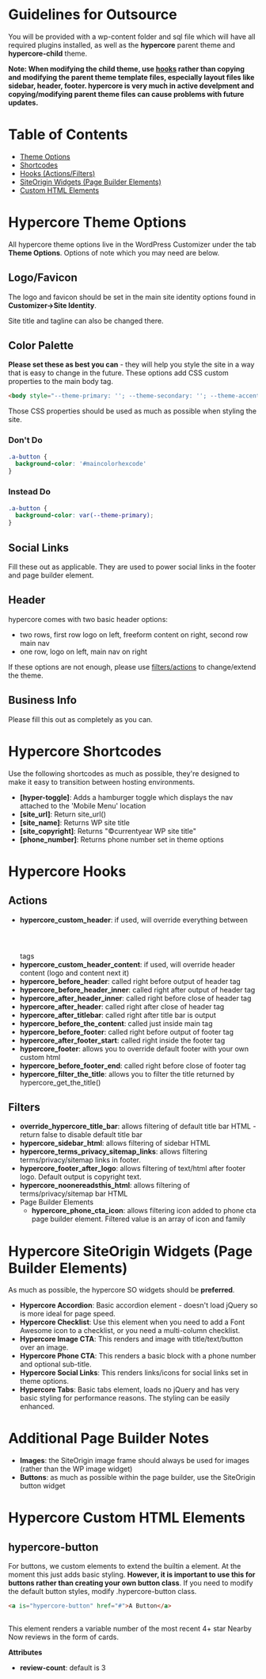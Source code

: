 # Guidelines for Outsource

You will be provided with a wp-content folder and sql file which will have all required plugins installed, as well as the **hypercore** parent theme and **hypercore-child** theme.

**Note: When modifying the child theme, use [hooks](#hypercore-hooks) rather than copying and modifying the parent theme template files, especially layout files like sidebar, header, footer. hypercore is very much in active develpment and copying/modifying parent theme files can cause problems with future updates.**

# Table of Contents

* [Theme Options](#hypercore-theme-options)
* [Shortcodes](#hypercore-shortcodes)
* [Hooks (Actions/Filters)](#hypercore-hooks)
* [SiteOrigin Widgets (Page Builder Elements)](#hypercore-siteorigin-widgets-page-builder-elements)
* [Custom HTML Elements](#hypercore-custom-html-elements)

# Hypercore Theme Options

All hypercore theme options live in the WordPress Customizer under the tab **Theme Options**. Options of note which you may need are below.

## Logo/Favicon

The logo and favicon should be set in the main site identity options found in **Customizer->Site Identity**.

Site title and tagline can also be changed there.

## Color Palette

**Please set these as best you can** - they will help you style the site in a way that is easy to change in the future. These options add CSS custom properties to the main body tag.

```html
<body style="--theme-primary: ''; --theme-secondary: ''; --theme-accent: ''; --theme-accent-action: '';"></body>
```

Those CSS properties should be used as much as possible when styling the site.

### Don't Do

```css
.a-button {
  background-color: '#maincolorhexcode'
}
```

### Instead Do

```css
.a-button {
  background-color: var(--theme-primary);
}
```

## Social Links

Fill these out as applicable. They are used to power social links in the footer and page builder element.

## Header

hypercore comes with two basic header options:

* two rows, first row logo on left, freeform content on right, second row main nav
* one row, logo on left, main nav on right

If these options are not enough, please use [filters/actions](#hypercore-hooks) to change/extend the theme.

## Business Info

Please fill this out as completely as you can.

# Hypercore Shortcodes

Use the following shortcodes as much as possible, they're designed to make it easy to transition between hosting environments.

* **[hyper-toggle]**: Adds a hamburger toggle which displays the nav attached to the 'Mobile Menu' location
* **[site_url]**: Return site_url()
* **[site_name]**: Returns WP site title
* **[site_copyright]**: Returns "©currentyear WP site title"
* **[phone_number]**: Returns phone number set in theme options

# Hypercore Hooks

## Actions

* **hypercore_custom_header**: if used, will override everything between <header></header> tags
* **hypercore_custom_header_content**: if used, will override header content (logo and content next it)
* **hypercore_before_header**: called right before output of header tag
* **hypercore_before_header_inner**: called right after output of header tag
* **hypercore_after_header_inner**: called right before close of header tag
* **hypercore_after_header**: called right after close of header tag
* **hypercore_after_titlebar**: called right after title bar is output
* **hypercore_before_the_content**: called just inside main tag
* **hypercore_before_footer**: called right before output of footer tag
* **hypercore_after_footer_start**: called right inside the footer tag
* **hypercore_footer**: allows you to override default footer with your own custom html
* **hypercore_before_footer_end**: called right before close of footer tag
* **hypercore_filter_the_title**: allows you to filter the title returned by hypercore_get_the_title()

## Filters

* **override_hypercore_title_bar**: allows filtering of default title bar HTML - return false to disable default title bar
* **hypercore_sidebar_html**: allows filtering of sidebar HTML
* **hypercore_terms_privacy_sitemap_links**: allows filtering terms/privacy/sitemap links in footer.
* **hypercore_footer_after_logo**: allows filtering of text/html after footer logo. Default output is copyright text.
* **hypercore_noonereadsthis_html**: allows filtering of terms/privacy/sitemap bar HTML
* Page Builder Elements
    * **hypercore_phone_cta_icon**: allows filtering icon added to phone cta page builder element. Filtered value is an array of icon and family

# Hypercore SiteOrigin Widgets (Page Builder Elements)

As much as possible, the hypercore SO widgets should be **preferred**.

* **Hypercore Accordion**: Basic accordion element - doesn't load jQuery so is more ideal for page speed.
* **Hypercore Checklist**: Use this element when you need to add a Font Awesome icon to a checklist, or you need a multi-column checklist.
* **Hypercore Image CTA**: This renders and image with title/text/button over an image.
* **Hypercore Phone CTA**: This renders a basic block with a phone number and optional sub-title.
* **Hypercore Social Links**: This renders links/icons for social links set in theme options.
* **Hypercore Tabs**: Basic tabs element, loads no jQuery and has very basic styling for performance reasons. The styling can be easily enhanced.

# Additional Page Builder Notes

* **Images**: the SiteOrigin image frame should always be used for images (rather than the WP image widget)
* **Buttons**: as much as possible within the page builder, use the SiteOrigin button widget

# Hypercore Custom HTML Elements

## hypercore-button

For buttons, we custom elements to extend the builtin a element. At the moment this just adds basic styling. **However, it is important to use this for buttons rather than creating your own button class**. If you need to modify the default button styles, modify .hypercore-button class.

```html
<a is="hypercore-button" href="#">A Button</a>
```

## <hypercore-nearby-now-reviews></hypercore-nearby-now-reviews>

This element renders a variable number of the  most recent 4+ star Nearby Now reviews in the form of cards.

**Attributes**

* **review-count**: default is 3